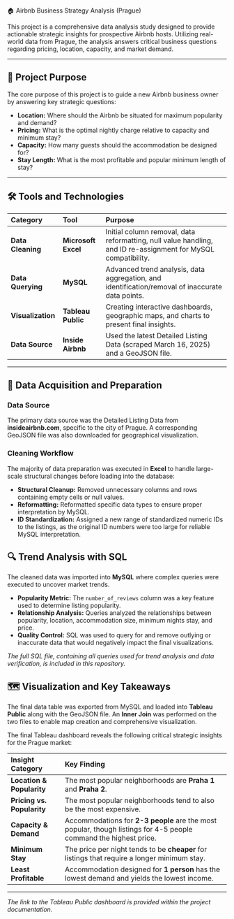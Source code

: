 🏠 Airbnb Business Strategy Analysis (Prague)

This project is a comprehensive data analysis study designed to provide actionable strategic insights for prospective Airbnb hosts. Utilizing real-world data from Prague, the analysis answers critical business questions regarding pricing, location, capacity, and market demand.

***

## 🎯 Project Purpose

The core purpose of this project is to guide a new Airbnb business owner by answering key strategic questions:

* **Location:** Where should the Airbnb be situated for maximum popularity and demand?
* **Pricing:** What is the optimal nightly charge relative to capacity and minimum stay?
* **Capacity:** How many guests should the accommodation be designed for?
* **Stay Length:** What is the most profitable and popular minimum length of stay?

***

## 🛠️ Tools and Technologies

| Category | Tool | Purpose |
| :--- | :--- | :--- |
| **Data Cleaning** | **Microsoft Excel** | Initial column removal, data reformatting, null value handling, and ID re-assignment for MySQL compatibility. |
| **Data Querying** | **MySQL** | Advanced trend analysis, data aggregation, and identification/removal of inaccurate data points. |
| **Visualization** | **Tableau Public** | Creating interactive dashboards, geographic maps, and charts to present final insights. |
| **Data Source** | **Inside Airbnb** | Used the latest Detailed Listing Data (scraped March 16, 2025) and a GeoJSON file. |

***

## 🧹 Data Acquisition and Preparation

### Data Source

The primary data source was the Detailed Listing Data from **insideairbnb.com**, specific to the city of Prague. A corresponding GeoJSON file was also downloaded for geographical visualization.

### Cleaning Workflow

The majority of data preparation was executed in **Excel** to handle large-scale structural changes before loading into the database:

* **Structural Cleanup:** Removed unnecessary columns and rows containing empty cells or null values.
* **Reformatting:** Reformatted specific data types to ensure proper interpretation by MySQL.
* **ID Standardization:** Assigned a new range of standardized numeric IDs to the listings, as the original ID numbers were too large for reliable MySQL interpretation.

## 🔍 Trend Analysis with SQL

The cleaned data was imported into **MySQL** where complex queries were executed to uncover market trends.

* **Popularity Metric:** The `number_of_reviews` column was a key feature used to determine listing popularity.
* **Relationship Analysis:** Queries analyzed the relationships between popularity, location, accommodation size, minimum nights stay, and price.
* **Quality Control:** SQL was used to query for and remove outlying or inaccurate data that would negatively impact the final visualizations.

*The full SQL file, containing all queries used for trend analysis and data verification, is included in this repository.*

## 🗺️ Visualization and Key Takeaways

The final data table was exported from MySQL and loaded into **Tableau Public** along with the GeoJSON file. An **Inner Join** was performed on the two files to enable map creation and comprehensive visualization.

The final Tableau dashboard reveals the following critical strategic insights for the Prague market:

| Insight Category | Key Finding |
| :--- | :--- |
| **Location & Popularity** | The most popular neighborhoods are **Praha 1** and **Praha 2**. |
| **Pricing vs. Popularity** | The most popular neighborhoods tend to also be the most expensive. |
| **Capacity & Demand** | Accommodations for **2-3 people** are the most popular, though listings for 4-5 people command the highest price. |
| **Minimum Stay** | The price per night tends to be **cheaper** for listings that require a longer minimum stay. |
| **Least Profitable** | Accommodation designed for **1 person** has the lowest demand and yields the lowest income. |

---

*The link to the Tableau Public dashboard is provided within the project documentation.*

